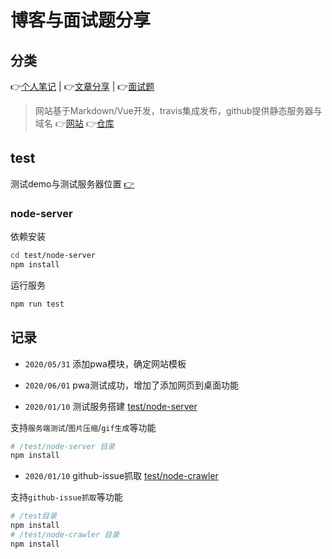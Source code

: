 # 博客与面试题分享

## 分类

:point_right:[个人笔记](https://maginapp.github.io/sharing-technology-article/blog/) | :point_right:[文章分享](https://maginapp.github.io/sharing-technology-article/sharing/) | :point_right:[面试题](https://maginapp.github.io/sharing-technology-article/interview/)

> 网站基于Markdown/Vue开发，travis集成发布，github提供静态服务器与域名 :point_right:[网站](https://maginapp.github.io/sharing-technology-article/) :point_right:[仓库](https://github.com/maginapp/sharing-technology-article)

## test

测试demo与测试服务器位置 [:point_right:](/test) 

### node-server

依赖安装

```bash
cd test/node-server
npm install
```

运行服务

```bash
npm run test
```

## 记录

* `2020/05/31` 添加pwa模块，确定网站模板

* `2020/06/01` pwa测试成功，增加了添加网页到桌面功能

* `2020/01/10` 测试服务搭建 [test/node-server](/test/node-server)

支持`服务端测试`/`图片压缩`/`gif生成`等功能

```bash
# /test/node-server 目录
npm install
```

* `2020/01/10` github-issue抓取 [test/node-crawler](/test/node-crawler)

支持`github-issue抓取`等功能

```bash
# /test目录
npm install
# /test/node-crawler 目录
npm install
```